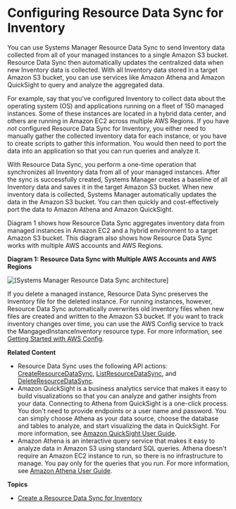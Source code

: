 # Configuring Resource Data Sync for Inventory<a name="sysman-inventory-datasync"></a>

You can use Systems Manager Resource Data Sync to send Inventory data collected from all of your managed instances to a single Amazon S3 bucket\. Resource Data Sync then automatically updates the centralized data when new Inventory data is collected\. With all Inventory data stored in a target Amazon S3 bucket, you can use services like Amazon Athena and Amazon QuickSight to query and analyze the aggregated data\.

For example, say that you've configured Inventory to collect data about the operating system \(OS\) and applications running on a fleet of 150 managed instances\. Some of these instances are located in a hybrid data center, and others are running in Amazon EC2 across multiple AWS Regions\. If you have *not* configured Resource Data Sync for Inventory, you either need to manually gather the collected inventory data for each instance, or you have to create scripts to gather this information\. You would then need to port the data into an application so that you can run queries and analyze it\.

With Resource Data Sync, you perform a one\-time operation that synchronizes all Inventory data from all of your managed instances\. After the sync is successfully created, Systems Manager creates a baseline of all Inventory data and saves it in the target Amazon S3 bucket\. When new inventory data is collected, Systems Manager automatically updates the data in the Amazon S3 bucket\. You can then quickly and cost\-effectively port the data to Amazon Athena and Amazon QuickSight\.

Diagram 1 shows how Resource Data Sync aggregates inventory data from managed instances in Amazon EC2 and a hybrid environment to a target Amazon S3 bucket\. This diagram also shows how Resource Data Sync works with multiple AWS accounts and AWS Regions\.

**Diagram 1: Resource Data Sync with Multiple AWS Accounts and AWS Regions**

![\[Systems Manager Resource Data Sync architecture\]](http://docs.aws.amazon.com/systems-manager/latest/userguide/images/ssm-inventory-datasync-vsd.png)

If you delete a managed instance, Resource Data Sync preserves the Inventory file for the deleted instance\. For running instances, however, Resource Data Sync automatically overwrites old inventory files when new files are created and written to the Amazon S3 bucket\. If you want to track inventory changes over time, you can use the AWS Config service to track the MangagedInstanceInventory resource type\. For more information, see [Getting Started with AWS Config](https://docs.aws.amazon.com/config/latest/developerguide/getting-started.html)\.

**Related Content**
+ Resource Data Sync uses the following API actions: [CreateResourceDataSync](https://docs.aws.amazon.com/ssm/latest/APIReference/API_CreateResourceDataSync.html), [ListResourceDataSync](https://docs.aws.amazon.com/ssm/latest/APIReference/API_ListResourceDataSync.html), and [DeleteResourceDataSync](https://docs.aws.amazon.com/ssm/latest/APIReference/API_DeleteResourceDataSync.html)\.
+ Amazon QuickSight is a business analytics service that makes it easy to build visualizations so that you can analyze and gather insights from your data\. Connecting to Athena from QuickSight is a one\-click process\. You don't need to provide endpoints or a user name and password\. You can simply choose Athena as your data source, choose the database and tables to analyze, and start visualizing the data in QuickSight\. For more information, see [Amazon QuickSight User Guide](https://docs.aws.amazon.com/quicksight/latest/user/)\. 
+ Amazon Athena is an interactive query service that makes it easy to analyze data in Amazon S3 using standard SQL queries\. Athena doesn't require an Amazon EC2 instance to run, so there is no infrastructure to manage\. You pay only for the queries that you run\. For more information, see [Amazon Athena User Guide](https://docs.aws.amazon.com/athena/latest/ug/)\.

**Topics**
+ [Create a Resource Data Sync for Inventory](sysman-inventory-datasync-create.md)